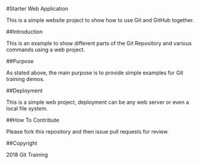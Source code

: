 #Starter Web Application

This is a simple website project to show how to use Git and GitHub together. 

##Introduction

This is an example to show different parts of the Git Repository and various commands using a web project.

##Purpose

As stated above, the main purpose is to provide simple examples for Git training demos.

##Deployment

This is a simple web project, deployment can be any web server or even a local file system.

##How To Contribute

Please fork this repository and then issue pull requests for review.

##Copyright

2018 Git Training